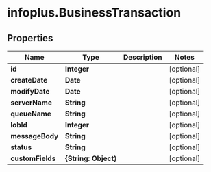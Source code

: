# infoplus.BusinessTransaction

## Properties
Name | Type | Description | Notes
------------ | ------------- | ------------- | -------------
**id** | **Integer** |  | [optional] 
**createDate** | **Date** |  | [optional] 
**modifyDate** | **Date** |  | [optional] 
**serverName** | **String** |  | [optional] 
**queueName** | **String** |  | [optional] 
**lobId** | **Integer** |  | [optional] 
**messageBody** | **String** |  | [optional] 
**status** | **String** |  | [optional] 
**customFields** | **{String: Object}** |  | [optional] 


